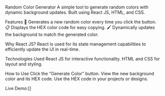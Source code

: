 Random Color Generator
A simple tool to generate random colors with dynamic background updates. Built using React JS, HTML, and CSS.

Features
🎨 Generates a new random color every time you click the button.
📋 Displays the HEX color code for easy copying.
🖌️ Dynamically updates the background to match the generated color.

Why React JS?
React is used for its state management capabilities to efficiently update the UI in real-time.

Technologies Used
React JS for interactive functionality.
HTML and CSS for layout and styling.

How to Use
Click the "Generate Color" button.
View the new background color and its HEX code.
Use the HEX code in your projects or designs.

Live Demo:[]